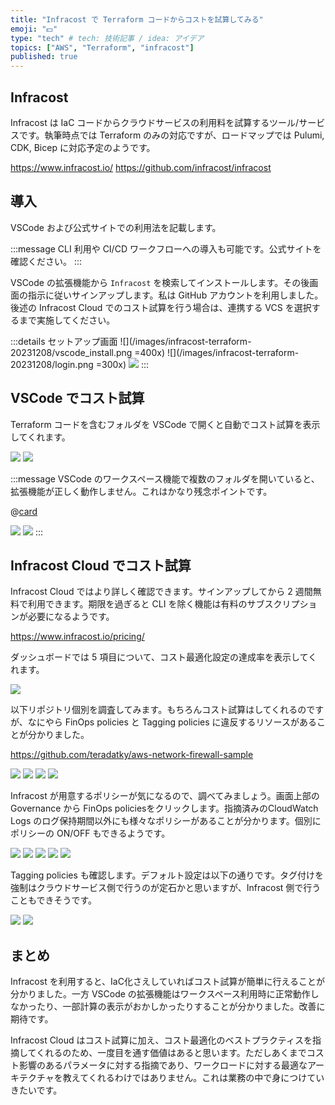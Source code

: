 ```yaml
---
title: "Infracost で Terraform コードからコストを試算してみる"
emoji: "💵"
type: "tech" # tech: 技術記事 / idea: アイデア
topics: ["AWS", "Terraform", "infracost"]
published: true
---
```


## Infracost

Infracost は IaC コードからクラウドサービスの利用料を試算するツール/サービスです。執筆時点では Terraform のみの対応ですが、ロードマップでは Pulumi, CDK, Bicep に対応予定のようです。

https://www.infracost.io/
https://github.com/infracost/infracost

## 導入

VSCode および公式サイトでの利用法を記載します。

:::message
CLI 利用や CI/CD ワークフローへの導入も可能です。公式サイトを確認ください。
:::

VSCode の拡張機能から `Infracost` を検索してインストールします。その後画面の指示に従いサインアップします。私は GitHub アカウントを利用しました。後述の Infracost Cloud でのコスト試算を行う場合は、連携する VCS を選択するまで実施してください。

:::details セットアップ画面
![](/images/infracost-terraform-20231208/vscode_install.png =400x)
![](/images/infracost-terraform-20231208/login.png =300x)
![](/images/infracost-terraform-20231208/integrations.png)
:::

## VSCode でコスト試算

Terraform コードを含むフォルダを VSCode で開くと自動でコスト試算を表示してくれます。

![](/images/infracost-terraform-20231208/vscode1.png)
![](/images/infracost-terraform-20231208/vscode2.png)


:::message
VSCode のワークスペース機能で複数のフォルダを開いていると、拡張機能が正しく動作しません。これはかなり残念ポイントです。

@[card](https://github.com/infracost/vscode-infracost/issues/1)

![](/images/infracost-terraform-20231208/bug1.png)
![](/images/infracost-terraform-20231208/bug2.png)
:::

## Infracost Cloud でコスト試算

Infracost Cloud ではより詳しく確認できます。サインアップしてから 2 週間無料で利用できます。期限を過ぎると CLI を除く機能は有料のサブスクリプションが必要になるようです。

https://www.infracost.io/pricing/

ダッシュボードでは 5 項目について、コスト最適化設定の達成率を表示してくれます。

![](/images/infracost-terraform-20231208/dashboard.png)

以下リポジトリ個別を調査してみます。もちろんコスト試算はしてくれるのですが、なにやら FinOps policies と Tagging policies に違反するリソースがあることが分かりました。

https://github.com/teradatky/aws-network-firewall-sample

![](/images/infracost-terraform-20231208/repo_overview.png)
![](/images/infracost-terraform-20231208/finops_policy.png)
![](/images/infracost-terraform-20231208/tagging_policy.png)
![](/images/infracost-terraform-20231208/project.png)

Infracost が用意するポリシーが気になるので、調べてみましょう。画面上部の Governance から FinOps policiesをクリックします。指摘済みのCloudWatch Logs のログ保持期間以外にも様々なポリシーがあることが分かります。個別にポリシーの ON/OFF もできるようです。

![](/images/infracost-terraform-20231208/finops_policies1.png)
![](/images/infracost-terraform-20231208/finops_policies2.png)
![](/images/infracost-terraform-20231208/finops_policies3.png)
![](/images/infracost-terraform-20231208/finops_policies4.png)
![](/images/infracost-terraform-20231208/finops_policies5.png)

Tagging policies も確認します。デフォルト設定は以下の通りです。タグ付けを強制はクラウドサービス側で行うのが定石かと思いますが、Infracost 側で行うこともできそうです。

![](/images/infracost-terraform-20231208/tagging_policies1.png)
![](/images/infracost-terraform-20231208/tagging_policies2.png)

## まとめ

Infracost を利用すると、IaC化さえしていればコスト試算が簡単に行えることが分かりました。一方 VSCode の拡張機能はワークスペース利用時に正常動作しなかったり、一部計算の表示がおかしかったりすることが分かりました。改善に期待です。

Infracost Cloud はコスト試算に加え、コスト最適化のベストプラクティスを指摘してくれるのため、一度目を通す価値はあると思います。ただしあくまでコスト影響のあるパラメータに対する指摘であり、ワークロードに対する最適なアーキテクチャを教えてくれるわけではありません。これは業務の中で身につけていきたいです。
